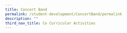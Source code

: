 ```yaml
---
title: Concert Band
permalink: /student-development/ConcertBand/permalink
description: ""
third_nav_title: Co Curricular Activities
---
```


